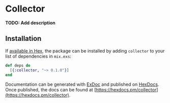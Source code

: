 # Collector

**TODO: Add description**

## Installation

If [available in Hex](https://hex.pm/docs/publish), the package can be installed
by adding `collector` to your list of dependencies in `mix.exs`:

```elixir
def deps do
  [{:collector, "~> 0.1.0"}]
end
```

Documentation can be generated with [ExDoc](https://github.com/elixir-lang/ex_doc)
and published on [HexDocs](https://hexdocs.pm). Once published, the docs can
be found at [https://hexdocs.pm/collector](https://hexdocs.pm/collector).

